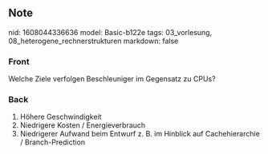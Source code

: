 ## Note
nid: 1608044336636
model: Basic-b122e
tags: 03_vorlesung, 08_heterogene_rechnerstrukturen
markdown: false

### Front
<p>Welche Ziele verfolgen Beschleuniger im Gegensatz zu CPUs?

### Back
<p><span>

</span></p><ol style="font-weight:400;letter-spacing:normal;text-indent:0px;text-transform:none;white-space:normal;word-spacing:0px"><li>Höhere Geschwindigkeit</li><li>Niedrigere Kosten / Energieverbrauch</li><li>Niedrigerer Aufwand beim Entwurf z. B. im Hinblick auf Cachehierarchie / Branch-Prediction</li></ol>

<p></p>
